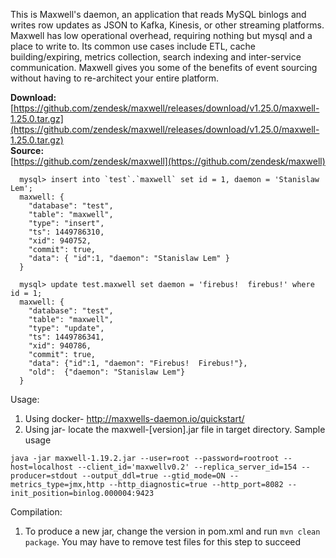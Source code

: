<div id="maxwell-header">
</div>

This is Maxwell's daemon, an application that reads MySQL binlogs and writes
row updates as JSON to Kafka, Kinesis, or other streaming platforms.  Maxwell has
low operational overhead, requiring nothing but mysql and a place to write to.
Its common use cases include ETL, cache building/expiring, metrics collection,
search indexing and inter-service communication.  Maxwell gives you some of the
benefits of event sourcing without having to re-architect your entire platform.

<b>Download:</b><br>
[https://github.com/zendesk/maxwell/releases/download/v1.25.0/maxwell-1.25.0.tar.gz](https://github.com/zendesk/maxwell/releases/download/v1.25.0/maxwell-1.25.0.tar.gz)
<br/>
<b>Source:</b><br>
[https://github.com/zendesk/maxwell](https://github.com/zendesk/maxwell)
<br clear="all">


```
  mysql> insert into `test`.`maxwell` set id = 1, daemon = 'Stanislaw Lem';
  maxwell: {
    "database": "test",
    "table": "maxwell",
    "type": "insert",
    "ts": 1449786310,
    "xid": 940752,
    "commit": true,
    "data": { "id":1, "daemon": "Stanislaw Lem" }
  }
```

```
  mysql> update test.maxwell set daemon = 'firebus!  firebus!' where id = 1;
  maxwell: {
    "database": "test",
    "table": "maxwell",
    "type": "update",
    "ts": 1449786341,
    "xid": 940786,
    "commit": true,
    "data": {"id":1, "daemon": "Firebus!  Firebus!"},
    "old":  {"daemon": "Stanislaw Lem"}
  }
```

Usage:
1. Using docker- http://maxwells-daemon.io/quickstart/
2. Using jar- locate the maxwell-[version].jar file in target directory. 
Sample usage
```
java -jar maxwell-1.19.2.jar --user=root --password=rootroot --host=localhost --client_id='maxwellv0.2' --replica_server_id=154 --producer=stdout --output_ddl=true --gtid_mode=ON --metrics_type=jmx,http --http_diagnostic=true --http_port=8082 --init_position=binlog.000004:9423
```

Compilation:
1. To produce a new jar, change the version in pom.xml and run ```mvn clean package```. 
You may have to remove test files for this step to succeed